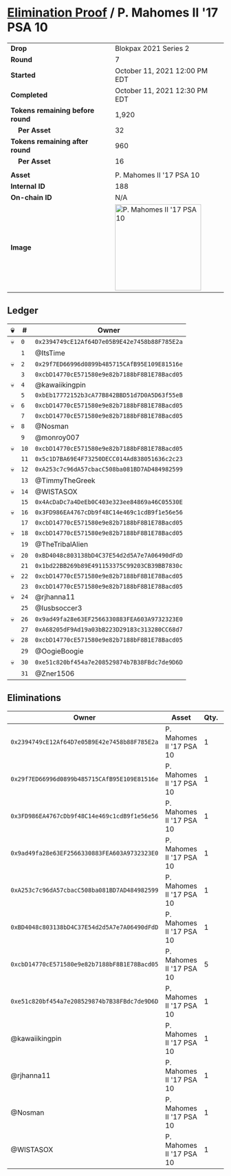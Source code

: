 # [Elimination Proof](./readme.md) / P. Mahomes II &#039;17 PSA 10

|||
|---|---|
| **Drop** | Blokpax 2021 Series 2 |
| **Round** | 7 |
| **Started** | October 11, 2021 12:00 PM EDT |
| **Completed** | October 11, 2021 12:30 PM EDT |
| **Tokens remaining before round** | 1,920 |
| **&nbsp;&nbsp;&nbsp;&nbsp;Per Asset** | 32 |
| **Tokens remaining after round** | 960 |
| **&nbsp;&nbsp;&nbsp;&nbsp;Per Asset** | 16 |
| | |
| **Asset** | P. Mahomes II &#039;17 PSA 10 |
| **Internal ID** | 188 |
| **On-chain ID** | N/A |
| **Image** | <img src="https://tcdn.blokpax.com/9484ebfa-6326-48d8-94a8-e109ba9bc043/24a1b9ffb1d8b79d1a0f4ac703c6715a9268961fb629f81a4fd7d46f23f1651a.jpg" height="200" alt="P. Mahomes II &#039;17 PSA 10" /> |

## Ledger

| 💀 | # | Owner |
| --- | --- | --- |
| 💀 | `0` | `0x2394749cE12Af64D7e05B9E42e7458b88F785E2a` |
|  | `1` | @ItsTime |
| 💀 | `2` | `0x29f7ED66996d0899b485715CAfB95E109E81516e` |
|  | `3` | `0xcbD14770cE571580e9e82b7188bF8B1E78Bacd05` |
| 💀 | `4` | @kawaiikingpin |
|  | `5` | `0xbEb17772152b3cA77B842BBD51d7D0A5D63f55eB` |
| 💀 | `6` | `0xcbD14770cE571580e9e82b7188bF8B1E78Bacd05` |
|  | `7` | `0xcbD14770cE571580e9e82b7188bF8B1E78Bacd05` |
| 💀 | `8` | @Nosman |
|  | `9` | @monroy007 |
| 💀 | `10` | `0xcbD14770cE571580e9e82b7188bF8B1E78Bacd05` |
|  | `11` | `0x5c1D7BA69E4F73250DECC014Ad838051636c2c23` |
| 💀 | `12` | `0xA253c7c96dA57cbacC508ba081BD7AD484982599` |
|  | `13` | @TimmyTheGreek |
| 💀 | `14` | @WISTASOX |
|  | `15` | `0x4AcDaDc7a4DeEb0C403e323ee84869a46C05530E` |
| 💀 | `16` | `0x3FD986EA4767cDb9f48C14e469c1cdB9f1e56e56` |
|  | `17` | `0xcbD14770cE571580e9e82b7188bF8B1E78Bacd05` |
| 💀 | `18` | `0xcbD14770cE571580e9e82b7188bF8B1E78Bacd05` |
|  | `19` | @TheTribalAlien |
| 💀 | `20` | `0xBD4048c803138bD4C37E54d2d5A7e7A06490dFdD` |
|  | `21` | `0x1bd22BB269b89E491153375C99203CB39BB7830c` |
| 💀 | `22` | `0xcbD14770cE571580e9e82b7188bF8B1E78Bacd05` |
|  | `23` | `0xcbD14770cE571580e9e82b7188bF8B1E78Bacd05` |
| 💀 | `24` | @rjhanna11 |
|  | `25` | @Iusbsoccer3 |
| 💀 | `26` | `0x9ad49fa28e63EF2566330883FEA603A9732323E0` |
|  | `27` | `0xA68205dF9Ad19a03bB223D29183c313280CC68d7` |
| 💀 | `28` | `0xcbD14770cE571580e9e82b7188bF8B1E78Bacd05` |
|  | `29` | @OogieBoogie |
| 💀 | `30` | `0xe51c820bf454a7e208529874b7B38FBdc7de9D6D` |
|  | `31` | @Zner1506 |


## Eliminations

| Owner | Asset | Qty. | Transaction |
| --- | --- | --- | --- |
| `0x2394749cE12Af64D7e05B9E42e7458b88F785E2a` | P. Mahomes II '17 PSA 10 | 1 | [Polygonscan](https://polygonscan.com/tx/0xc80504b327a94e4109dfaf9e35e73879eb3c01bef5f4deca879db60436a7e7d4) |
| `0x29f7ED66996d0899b485715CAfB95E109E81516e` | P. Mahomes II '17 PSA 10 | 1 | [Polygonscan](https://polygonscan.com/tx/0x52261f6c94c02daec5c905ba3c91670fb7140f5241ddfd1147aa1bcb27920903) |
| `0x3FD986EA4767cDb9f48C14e469c1cdB9f1e56e56` | P. Mahomes II '17 PSA 10 | 1 | [Polygonscan](https://polygonscan.com/tx/0xe4a1f9decbcfd7aa4f639d579e4449e3d39adbf8ee1eb1bba29c4e6350e67cf7) |
| `0x9ad49fa28e63EF2566330883FEA603A9732323E0` | P. Mahomes II '17 PSA 10 | 1 | [Polygonscan](https://polygonscan.com/tx/0x7661f8c1e7402d3fd4ab76d3e52c5818a7368229c65e847fec14ab6d7fd79337) |
| `0xA253c7c96dA57cbacC508ba081BD7AD484982599` | P. Mahomes II '17 PSA 10 | 1 | [Polygonscan](https://polygonscan.com/tx/0x5b544658141ac6629aa7e50df066f19944757a7a8ffa51c2239905f68a2c78a0) |
| `0xBD4048c803138bD4C37E54d2d5A7e7A06490dFdD` | P. Mahomes II '17 PSA 10 | 1 | [Polygonscan](https://polygonscan.com/tx/0xa3b993dd8fe4822aaed7c809a0621883e27c82822487f7d374d15440c3be22fc) |
| `0xcbD14770cE571580e9e82b7188bF8B1E78Bacd05` | P. Mahomes II '17 PSA 10 | 5 | [Polygonscan](https://polygonscan.com/tx/0x24e74897937ca62c43fe48067c335f2a9fe2dc28cb454e9a492d566a02234b1e) |
| `0xe51c820bf454a7e208529874b7B38FBdc7de9D6D` | P. Mahomes II '17 PSA 10 | 1 | [Polygonscan](https://polygonscan.com/tx/0x3975227fc40404829ac321aa914dc3e02544b8efe34f6f9795932fc52e5fb3b5) |
| @kawaiikingpin | P. Mahomes II '17 PSA 10 | 1 | [Polygonscan](https://polygonscan.com/tx/0x7bd7c60994a16a0736e04e67ac277af36674d3f0071fec1bcdec5febf6424299) |
| @rjhanna11 | P. Mahomes II '17 PSA 10 | 1 | [Polygonscan](https://polygonscan.com/tx/0x8ab6f5f710a20bfb2a143e4c8553ee5125dca74da17716c5a9ecd48d0d0a5759) |
| @Nosman | P. Mahomes II '17 PSA 10 | 1 | [Polygonscan](https://polygonscan.com/tx/0xbedfc7c71a7fde855dd94d27d28ab56d28189557ac093645dfe192e25da8d227) |
| @WISTASOX | P. Mahomes II '17 PSA 10 | 1 | [Polygonscan](https://polygonscan.com/tx/0x87e57f5e8d51d292ea953d490e04ca55d38b1e3b7834bcfcd19a5e388a8966ba) |
